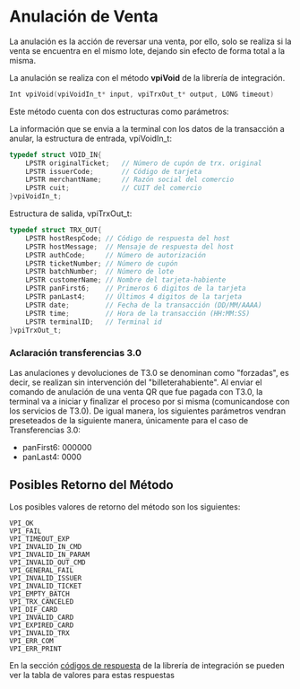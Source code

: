 # Anulación de Venta
La anulación es la acción de reversar una venta, por ello, solo se realiza si la venta se encuentra en el mismo lote, dejando sin efecto de forma total a la misma.

La anulación se realiza con el método **vpiVoid** de la librería de integración.

````c
Int vpiVoid(vpiVoidIn_t* input, vpiTrxOut_t* output, LONG timeout)
````
Este método cuenta con dos estructuras como parámetros:

La información que se envia a la terminal con los datos de la transacción a anular, la estructura de entrada, vpiVoidIn_t:

````c
typedef struct VOID_IN{  	
	LPSTR originalTicket;   // Número de cupón de trx. original  
	LPSTR issuerCode;       // Código de tarjeta
	LPSTR merchantName;     // Razón social del comercio
	LPSTR cuit;             // CUIT del comercio
}vpiVoidIn_t;
````

Estructura de salida, vpiTrxOut_t:
````c
typedef struct TRX_OUT{   	
	LPSTR hostRespCode; // Código de respuesta del host   
	LPSTR hostMessage;  // Mensaje de respuesta del host   
	LPSTR authCode;     // Número de autorización   
	LPSTR ticketNumber; // Número de cupón   
	LPSTR batchNumber;  // Número de lote   
	LPSTR customerName; // Nombre del tarjeta-habiente
  	LPSTR panFirst6;    // Primeros 6 digitos de la tarjeta
	LPSTR panLast4;     // Últimos 4 digitos de la tarjeta   
	LPSTR date;         // Fecha de la transacción (DD/MM/AAAA)  
	LPSTR time;         // Hora de la transacción (HH:MM:SS)
	LPSTR terminalID;   // Terminal id
}vpiTrxOut_t;
````

### Aclaración transferencias 3.0  
Las anulaciones y devoluciones de T3.0 se denominan como "forzadas", es decir, se realizan sin intervención del "billeterahabiente". Al enviar el comando de anulación de una venta QR que fue pagada con T3.0, la terminal va a iniciar y finalizar el proceso por si misma (comunicandose con los servicios de T3.0).
De igual manera, los siguientes parámetros vendran preseteados de la siguiente manera, únicamente para el caso de Transferencias 3.0:
- panFirst6: 000000
- panLast4: 0000

## Posibles Retorno del Método
Los posibles valores de retorno del método son los siguientes:
````
VPI_OK
VPI_FAIL
VPI_TIMEOUT_EXP
VPI_INVALID_IN_CMD
VPI_INVALID_IN_PARAM
VPI_INVALID_OUT_CMD
VPI_GENERAL_FAIL
VPI_INVALID_ISSUER
VPI_INVALID_TICKET
VPI_EMPTY_BATCH
VPI_TRX_CANCELED
VPI_DIF_CARD
VPI_INVALID_CARD
VPI_EXPIRED_CARD
VPI_INVALID_TRX 
VPI_ERR_COM
VPI_ERR_PRINT
````
En la sección [códigos de respuesta](../Libreria/codigosRespuesta.md) de la librería de integración se pueden ver la tabla de valores para estas respuestas
